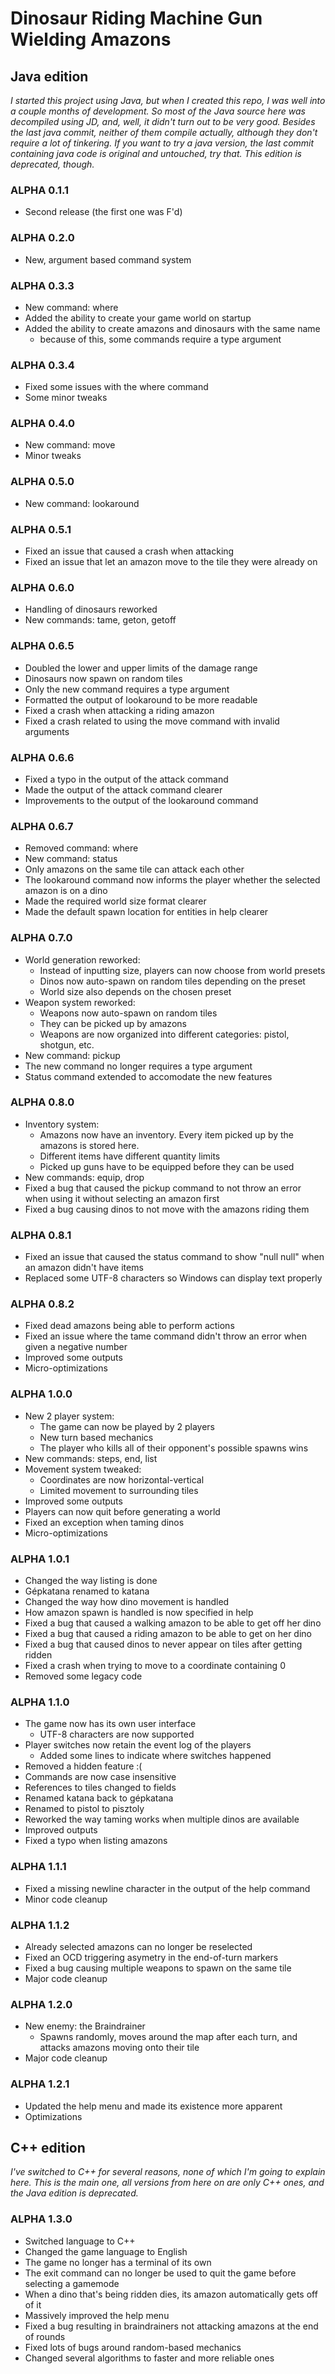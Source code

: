 # Dinosaur Riding Machine Gun Wielding Amazons

## Java edition
*I started this project using Java, but when I created this repo, I was well into a couple months of development. So most of the Java source here was decompiled using JD, and, well,  it didn't turn out to be very good. Besides the last java commit, neither of them compile actually, although they don't require a lot of tinkering. If you want to try a java version, the last commit containing java code is original and untouched, try that. This edition is deprecated, though.*

### ALPHA 0.1.1
* Second release (the first one was F'd)
	
### ALPHA 0.2.0
* New, argument based command system
	
### ALPHA 0.3.3
* New command: where
* Added the ability to create your game world on startup
* Added the ability to create amazons and dinosaurs with the same name
  * because of this, some commands require a type argument

### ALPHA 0.3.4
* Fixed some issues with the where command
* Some minor tweaks
	
### ALPHA 0.4.0
* New command: move
* Minor tweaks

### ALPHA 0.5.0
* New command: lookaround

### ALPHA 0.5.1
* Fixed an issue that caused a crash when attacking
* Fixed an issue that let an amazon move to the tile they were already on

### ALPHA 0.6.0
* Handling of dinosaurs reworked
* New commands: tame, geton, getoff

### ALPHA 0.6.5
* Doubled the lower and upper limits of the damage range
* Dinosaurs now spawn on random tiles
* Only the new command requires a type argument
* Formatted the output of lookaround to be more readable
* Fixed a crash when attacking a riding amazon
* Fixed a crash related to using the move command with invalid arguments

### ALPHA 0.6.6
* Fixed a typo in the output of the attack command
* Made the output of the attack command clearer
* Improvements to the output of the lookaround command

### ALPHA 0.6.7
* Removed command: where
* New command: status
* Only amazons on the same tile can attack each other
* The lookaround command now informs the player whether the selected amazon is on a dino
* Made the required world size format clearer
* Made the default spawn location for entities in help clearer

### ALPHA 0.7.0
* World generation reworked:
  * Instead of inputting size, players can now choose from world presets
  * Dinos now auto-spawn on random tiles depending on the preset
  * World size also depends on the chosen preset
* Weapon system reworked:
  * Weapons now auto-spawn on random tiles
  * They can be picked up by amazons
  * Weapons are now organized into different categories: pistol, shotgun, etc.
* New command: pickup
* The new command no longer requires a type argument
* Status command extended to accomodate the new features

### ALPHA 0.8.0
* Inventory system:
  * Amazons now have an inventory. Every item picked up by the amazons is stored here.
  * Different items have different quantity limits
  * Picked up guns have to be equipped before they can be used
* New commands: equip, drop
* Fixed a bug that caused the pickup command to not throw an error when using it without selecting an amazon first
* Fixed a bug causing dinos to not move with the amazons riding them

### ALPHA 0.8.1
* Fixed an issue that caused the status command to show "null null" when an amazon didn't have items
* Replaced some UTF-8 characters so Windows can display text properly

### ALPHA 0.8.2
* Fixed dead amazons being able to perform actions
* Fixed an issue where the tame command didn't throw an error when given a negative number
* Improved some outputs
* Micro-optimizations

### ALPHA 1.0.0
* New 2 player system:
  * The game can now be played by 2 players
  * New turn based mechanics
  * The player who kills all of their opponent's possible spawns wins
* New commands: steps, end, list
* Movement system tweaked:
  * Coordinates are now horizontal-vertical
  * Limited movement to surrounding tiles
* Improved some outputs
* Players can now quit before generating a world
* Fixed an exception when taming dinos
* Micro-optimizations

### ALPHA 1.0.1
* Changed the way listing is done
* Gépkatana renamed to katana
* Changed the way how dino movement is handled
* How amazon spawn is handled is now specified in help
* Fixed a bug that caused a walking amazon to be able to get off her dino
* Fixed a bug that caused a riding amazon to be able to get on her dino
* Fixed a bug that caused dinos to never appear on tiles after getting ridden
* Fixed a crash when trying to move to a coordinate containing 0
* Removed some legacy code

### ALPHA 1.1.0
* The game now has its own user interface
  * UTF-8 characters are now supported
* Player switches now retain the event log of the players
  * Added some lines to indicate where switches happened
* Removed a hidden feature :(
* Commands are now case insensitive
* References to tiles changed to fields
* Renamed katana back to gépkatana
* Renamed to pistol to pisztoly
* Reworked the way taming works when multiple dinos are available
* Improved outputs
* Fixed a typo when listing amazons

### ALPHA 1.1.1
* Fixed a missing newline character in the output of the help command
* Minor code cleanup

### ALPHA 1.1.2
* Already selected amazons can no longer be reselected
* Fixed an OCD triggering asymetry in the end-of-turn markers
* Fixed a bug causing multiple weapons to spawn on the same tile
* Major code cleanup

### ALPHA 1.2.0
* New enemy: the Braindrainer
  * Spawns randomly, moves around the map after each turn, and attacks amazons moving onto their tile
* Major code cleanup

### ALPHA 1.2.1
* Updated the help menu and made its existence more apparent
* Optimizations

## C++ edition
*I've switched to C++ for several reasons, none of which I'm going to explain here. This is the main one, all versions from here on are only C++ ones, and the Java edition is deprecated.*

### ALPHA 1.3.0
* Switched language to C++
* Changed the game language to English
* The game no longer has a terminal of its own
* The exit command can no longer be used to quit the game before selecting a gamemode
* When a dino that's being ridden dies, its amazon automatically gets off of it
* Massively improved the help menu
* Fixed a bug resulting in braindrainers not attacking amazons at the end of rounds
* Fixed lots of bugs around random-based mechanics
* Changed several algorithms to faster and more reliable ones
